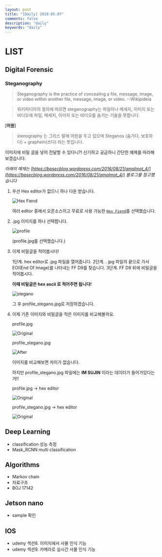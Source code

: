 ```yaml
---
layout: post
title: "[Daily] 2019.05.07"
comments: false
description: "daily"
keywords: "daily"
---
```


# LIST

<div class="divider"></div>

## Digital Forensic 

### **Steganography** 
> Steganography is the practice of concealing a file, message, image, or video within another file, message, image, or video.                 --Wikipideia

>위키피디아의 정의에 따르면 steganography는 파일이나 메세지, 이미지 또는 비디오에 파일, 메세지, 이미지 또는 비디오를 숨기는 기술을 뜻합니다. 

[**어원**]


>stenography 는 그리스 말에 어원을 두고 있으며 Steganos (숨기다, 보호하다) + graphein(쓰다) 라는 뜻입니다. 


이미지에 비밀 글을 넣어 전달할 수 있다니?! 
신기하고 궁금하니 간단한 예제를 따라해 보겠습니다. 


_아래의 예제는 [https://bpsecblog.wordpress.com/2016/08/21/amalmot_4/](https://bpsecblog.wordpress.com/2016/08/21/amalmot_4/) 블로그를 참고했습니다_


1. 우선 Hex editor가 없으니 하나 다운 받습니다. 

    ![Hex Fiend](https://krispedia.github.io/assets/images/Hex_Fiend.jpg)
    
    여러 editor 중에서 오픈소스이고 무료로 사용 가능한 [`Hex Fiend`](https://github.com/ridiculousfish/HexFiend)를 선택했습니다.
    

2. .jpg 이미지를 하나 선택합니다.

    ![profile](https://krispedia.github.io/assets/images/profile.jpg)


    (profile.jpg를 선택했습니다.)
    

3. 이제 비밀글을 적어봅시다!

    1단계. hex editor로 .jpg 파일을 열어줍니다.
    2단계. . jpg 파일의 끝으로 가서 EOI(End Of Image)를 나타내는 FF D9를 찾습니다. 
    3단계. FF D9 뒤에 비밀글을 적어봅시다.

    **이때 비밀글은 hex ascii 로 적어주면 됩니다!**

    ![stegano](https://krispedia.github.io/assets/images/stegano.jpg)

    그 후 profile_stegano.jpg로 저장하겠습니다.


4. 이제 기존 이미지와 비밀글을 적은 이미지를 비교해볼까요. 

    profile.jpg

    ![Original](https://krispedia.github.io/assets/images/profile.jpg)

    profile_stegano.jpg

    ![After](https://krispedia.github.io/assets/images/profile_stegano.jpg)


    이미지를 비교해보면 차이가 없습니다. 

    하지만 profile_stegano.jpg 파일에는 **IM SUJIN** 이라는 데이터가 들어가있다는 거!!

    profile.jpg -> hex editor

    ![Original](https://krispedia.github.io/assets/images/profile_hex.jpg)

    profile_stegano.jpg -> hex editor

    ![Original](https://krispedia.github.io/assets/images/stegano.jpg)

<div class="divider"></div>

## Deep Learning
- classification 성능 측정
- Mask_RCNN  multi classification

<div class="divider"></div>

## Algorithms
- Markov chain
- 자료구조
- BOJ 17142

<div class="divider"></div>

## Jetson nano
- sample 확인

<div class="divider"></div>

## IOS
- udemy 섹션8. 이미지에서 사물 인식 기능
- udemy 섹션9. 카메라로 실시간 사물 인식 기능 
